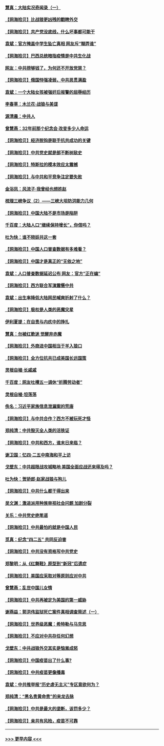 #### [慧真：大陆实况奇闻录（一）](../pages/nsc993/n12945811.md?t=05140302) 
#### [【网海拾贝】比战狼更凶残的戳瞎外交](../pages/nsc993/n12945717.md?t=05140302) 
#### [【网海拾贝】共产党没底线，什么坏事都可能干](../pages/nsc993/n12942090.md?t=05140302) 
#### [袁斌：官方掩盖中学生坠亡真相 网友斥“糊弄谁”](../pages/nsc993/n12942029.md?t=05140302) 
#### [【网海拾贝】巴西总统暗指疫情是中共生化战](../pages/nsc993/n12938999.md?t=05140302) 
#### [网友：中共捞够钱了，为何还不开放党禁？](../pages/nsc993/n12938952.md?t=05140302) 
#### [【网海拾贝】俄国恃强凌弱，中共恶贯满盈](../pages/nsc993/n12936626.md?t=05140302) 
#### [袁斌：一个大陆女孩被强奸后报警的屈辱经历](../pages/nsc993/n12936547.md?t=05140302) 
#### [李春草：木兰花·战狼与美谍](../pages/nsc993/n12935995.md?t=05140302) 
#### [源清晨：中共人](../pages/nsc993/n12935589.md?t=05140302) 
#### [曾慧燕：32年前那个纪念会 改变多少人命运](../pages/nsc993/n12934233.md?t=05140302) 
#### [【网海拾贝】经济脱钩是联手抗共成功的关键](../pages/nsc993/n12934176.md?t=05140302) 
#### [【网海拾贝】中共党史就是部不断树敌史](../pages/nsc993/n12932844.md?t=05140302) 
#### [【网海拾贝】特斯拉的模本效应太震撼](../pages/nsc993/n12925626.md?t=05140302) 
#### [【网海拾贝】与中共和平竞争注定要失败](../pages/nsc993/n12923326.md?t=05140302) 
#### [金浴凤：风流子‧我曾经也想姓赵](../pages/nsc993/n12920911.md?t=05140302) 
#### [梳理三峡争议（2）——三峡大坝防洪能力几何](../pages/nsc993/n12920173.md?t=05140302) 
#### [【网海拾贝】中国大陆不是市场是陷阱](../pages/nsc993/n12920143.md?t=05140302) 
#### [千百度：大陆人口“继续保持增长”，你信吗？](../pages/nsc993/n12918946.md?t=05140302) 
#### [吐为快：谁不晓妖共这一套](../pages/nsc993/n12918941.md?t=05140302) 
#### [【网海拾贝】中国人口普查数据有多难看？](../pages/nsc993/n12917822.md?t=05140302) 
#### [【网海拾贝】中国才是真正的“无依之地”](../pages/nsc993/n12915845.md?t=05140302) 
#### [袁斌：人口普查数据延迟公布 网友：官方“正在编”](../pages/nsc993/n12915748.md?t=05140302) 
#### [【网海拾贝】西方联合军演震慑中共](../pages/nsc993/n12913466.md?t=05140302) 
#### [袁斌：出生率降低大陆网民喊爽折射了什么？](../pages/nsc993/n12913365.md?t=05140302) 
#### [【网海拾贝】极权是人类的恶魔灾星](../pages/nsc993/n12910697.md?t=05140302) 
#### [伊利夏提：在自责与内疚中的挣扎](../pages/nsc993/n12910493.md?t=05140302) 
#### [慧真：勿被红歌迷 觉醒弃赤魔](../pages/nsc993/n12910485.md?t=05140302) 
#### [【网海拾贝】外商进中国相当于羊入狼口](../pages/nsc993/n12908274.md?t=05140302) 
#### [【网海拾贝】全方位抗共已成美国长远国策](../pages/nsc993/n12906878.md?t=05140302) 
#### [灵根自植‧长戚戚](../pages/nsc993/n12905585.md?t=05140302) 
#### [千百度：网友吐槽五一调休“折腾劳动者”](../pages/nsc993/n12905934.md?t=05140302) 
#### [灵根自植‧坦荡荡](../pages/nsc993/n12905562.md?t=05140302) 
#### [佚名：习近平家族信息泄漏案的荒唐](../pages/nsc993/n12904705.md?t=05140302) 
#### [【网海拾贝】与中共合作？西方不被玩死才怪](../pages/nsc993/n12903873.md?t=05140302) 
#### [郑纯清：中共毁灭全人类的活铁证](../pages/nsc993/n12903785.md?t=05140302) 
#### [【网海拾贝】中共和西方，谁末日来临？](../pages/nsc993/n12903482.md?t=05140302) 
#### [谢卫国：忆四‧二五中南海和平上访](../pages/nsc993/n12902192.md?t=05140302) 
#### [戈壁东：中共超限战攻城略地 美国全面应战还来得及吗？](../pages/nsc993/n12902297.md?t=05140302) 
#### [吐为快：贺骄郎‧赵家战狼与狗儿](../pages/nsc993/n12902280.md?t=05140302) 
#### [【网海拾贝】中共什么都干得出来](../pages/nsc993/n12897500.md?t=05140302) 
#### [吴文渊：激进派用种族审视社会问题 加剧分裂](../pages/nsc993/n12893881.md?t=05140302) 
#### [关乐：中共党史绝笔谣](../pages/nsc993/n12897270.md?t=05140302) 
#### [【网海拾贝】中共最怕的就是中国人民](../pages/nsc993/n12894705.md?t=05140302) 
#### [觅真：纪念“四二五” 共同反迫害](../pages/nsc993/n12894553.md?t=05140302) 
#### [【网海拾贝】中共没有资格写中共党史](../pages/nsc993/n12892231.md?t=05140302) 
#### [郑黎明：从《红舞鞋》原型到“新冠”后遗症](../pages/nsc993/n12890469.md?t=05140302) 
#### [【网海拾贝】美国应采取对等原则应对中共](../pages/nsc993/n12889176.md?t=05140302) 
#### [曾慧燕：乱世中国儿女情](../pages/nsc993/n12887931.md?t=05140302) 
#### [【网海拾贝】中共再被定为美国的第一威胁](../pages/nsc993/n12887580.md?t=05140302) 
#### [谢燕益：郭洪伟监狱死亡案件真相调查简述（一）](../pages/nsc993/n12885648.md?t=05140302) 
#### [【网海拾贝】世界级恶魔：希特勒与马克思](../pages/nsc993/n12884062.md?t=05140302) 
#### [【网海拾贝】不应对中共存任何幻想](../pages/nsc993/n12881460.md?t=05140302) 
#### [戈壁东：中共战狼外交其实是恼羞成怒](../pages/nsc993/n12880392.md?t=05140302) 
#### [【网海拾贝】中国疫苗出了什么事?](../pages/nsc993/n12879124.md?t=05140302) 
#### [【网海拾贝】中共疫苗更像播毒](../pages/nsc993/n12876631.md?t=05140302) 
#### [袁斌：中共推举报“历史虚无主义”专区意欲何为？](../pages/nsc993/n12876530.md?t=05140302) 
#### [郑纯清：“黑名贵黄命贵”的来龙去脉](../pages/nsc993/n12875589.md?t=05140302) 
#### [【网海拾贝】中共是最大的垄断，该罚多少？](../pages/nsc993/n12874006.md?t=05140302) 
#### [【网海拾贝】亲共有风险，疫苗不可靠](../pages/nsc993/n12872224.md?t=05140302) 

----
#### [ >>> 更早内容 <<< ](../indexes/nsc993-earlier.md)
